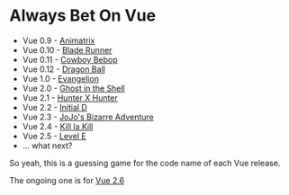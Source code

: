 # Always Bet On Vue

- Vue 0.9 - [Animatrix](https://github.com/vuejs/vue/releases/tag/v0.9.0)
- Vue 0.10 - [Blade Runner](https://github.com/vuejs/vue/releases/tag/v0.10.0)
- Vue 0.11 - [Cowboy Bebop](https://github.com/vuejs/vue/releases/tag/0.11.0)
- Vue 0.12 - [Dragon Ball](https://github.com/vuejs/vue/releases/tag/0.12.0)
- Vue 1.0 - [Evangelion](https://github.com/vuejs/vue/releases/tag/1.0.0)
- Vue 2.0 - [Ghost in the Shell](https://github.com/vuejs/vue/releases/tag/v2.0.0)
- Vue 2.1 - [Hunter X Hunter](https://github.com/vuejs/vue/releases/tag/v2.1.0)
- Vue 2.2 - [Initial D](https://github.com/vuejs/vue/releases/tag/v2.2.0)
- Vue 2.3 - [JoJo's Bizarre Adventure](https://github.com/vuejs/vue/releases/tag/v2.3.0)
- Vue 2.4 - [Kill la Kill](https://github.com/vuejs/vue/releases/tag/v2.4.0)
- Vue 2.5 - [Level E](https://github.com/vuejs/vue/releases/tag/v2.5.0)
- ... what next?

So yeah, this is a guessing game for the code name of each Vue release.

The ongoing one is for [Vue 2.6](https://github.com/egoist/always-bet-on-vue/issues/5)
